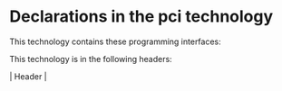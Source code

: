 # Declarations in the pci technology
This technology  contains these programming interfaces:



This technology is in the following headers:


| Header        | 
